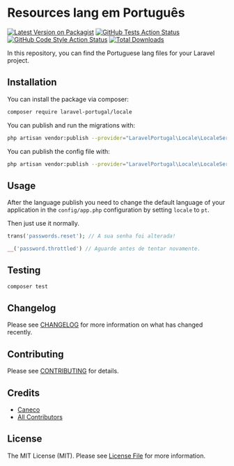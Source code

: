 # Resources lang em Português

[![Latest Version on Packagist](https://img.shields.io/packagist/v/laravel-portugal/locale.svg?style=flat-square)](https://packagist.org/packages/laravel-portugal/locale)
[![GitHub Tests Action Status](https://img.shields.io/github/workflow/status/laravel-portugal/locale/run-tests?label=tests)](https://github.com/laravel-portugal/locale/actions?query=workflow%3Arun-tests+branch%3Amaster)
[![GitHub Code Style Action Status](https://img.shields.io/github/workflow/status/laravel-portugal/locale/Check%20&%20fix%20styling?label=code%20style)](https://github.com/laravel-portugal/locale/actions?query=workflow%3A"Check+%26+fix+styling"+branch%3Amaster)
[![Total Downloads](https://img.shields.io/packagist/dt/laravel-portugal/locale.svg?style=flat-square)](https://packagist.org/packages/laravel-portugal/locale)

In this repository, you can find the Portuguese lang files for your Laravel project.

## Installation

You can install the package via composer:

```bash
composer require laravel-portugal/locale
```

You can publish and run the migrations with:

```bash
php artisan vendor:publish --provider="LaravelPortugal\Locale\LocaleServiceProvider"
```

You can publish the config file with:

```bash
php artisan vendor:publish --provider="LaravelPortugal\Locale\LocaleServiceProvider" --tag="locale-config"
```

## Usage

After the language publish you need to change the default language of your application in the `config/app.php` configuration by setting `locale` to `pt`.

Then just use it normally.

```php
trans('passwords.reset'); // A sua senha foi alterada!

__('password.throttled') // Aguarde antes de tentar novamente.
```

## Testing

```bash
composer test
```

## Changelog

Please see [CHANGELOG](CHANGELOG.md) for more information on what has changed recently.

## Contributing

Please see [CONTRIBUTING](.github/CONTRIBUTING.md) for details.

## Credits

- [Caneco](https://github.com/caneco)
- [All Contributors](../../contributors)

## License

The MIT License (MIT). Please see [License File](LICENSE.md) for more information.
